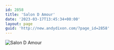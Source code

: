 ```yaml
---
id: 2858
title: 'Salon D Amour'
date: '2023-03-17T13:45:34+00:00'
layout: page
guid: 'http://new.andydixon.com/?page_id=2858'
---
```


![Salon D Amour](https://i0.wp.com/assets.g8x2.ldn.idrivee2-23.com/posters/Salon%20D%20Amour%2001.jpg?w=1200&ssl=1 "Salon D Amour")